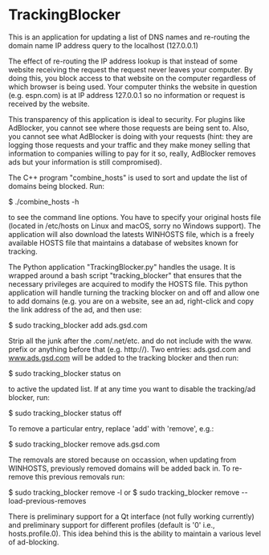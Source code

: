 # TrackingBlocker

This is an application for updating a list of DNS names and re-routing the domain name IP address query
to the localhost (127.0.0.1)

The effect of re-routing the IP address lookup is that instead of some website receiving the request
the request never leaves your computer. By doing this, you block access to that website on the computer
regardless of which browser is being used. Your computer thinks the website in question (e.g. espn.com)
is at IP address 127.0.0.1 so no information or request is received by the website.

This transparency of this application is ideal to security. For plugins like AdBlocker, you cannot
see where those requests are being sent to. Also, you cannot see what AdBlocker is doing with your
requests (hint: they are logging those requests and your traffic and they make money selling that
information to companies willing to pay for it so, really, AdBlocker removes ads but your information
is still compromised).

The C++ program "combine_hosts" is used to sort and update the list of domains being blocked. Run:

$ ./combine_hosts -h

to see the command line options. You have to specify your original hosts file (located in /etc/hosts on
Linux and macOS, sorry no Windows support). The application will also download the latests WINHOSTS
file, which is a freely available HOSTS file that maintains a database of websites known for tracking.

The Python application "TrackingBlocker.py" handles the usage. It is wrapped around a bash script
"tracking_blocker" that ensures that the necessary privileges are acquired to modify the HOSTS file.
This python application will handle turning the tracking blocker on and off and allow one to add
domains (e.g. you are on a website, see an ad, right-click and copy the link address of the ad,
and then use:

$ sudo tracking_blocker add ads.gsd.com

Strip all the junk after the .com/.net/etc. and do not include with the www. prefix or anything before
that (e.g. http://). Two entries: ads.gsd.com and www.ads.gsd.com will be added to the tracking blocker
and then run:

$ sudo tracking_blocker status on

to active the updated list. If at any time you want to disable the tracking/ad blocker, run:

$ sudo tracking_blocker status off

To remove a particular entry, replace 'add' with 'remove', e.g.:

$ sudo tracking_blocker remove ads.gsd.com

The removals are stored because on occassion, when updating from WINHOSTS, previously removed
domains will be added back in. To re-remove this previous removals run:

$ sudo tracking_blocker remove -l
or
$ sudo tracking_blocker remove --load-previous-removes

There is preliminary support for a Qt interface (not fully working currently) and preliminary
support for different profiles (default is '0' i.e., hosts.profile.0). This idea behind this
is the ability to maintain a various level of ad-blocking.

